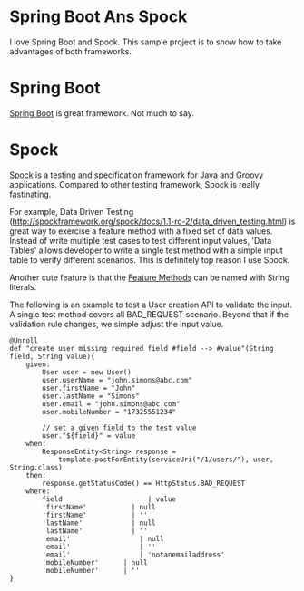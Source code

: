 # Spring Boot Ans Spock
I love Spring Boot and Spock. This sample project is to show how to take advantages of both frameworks.

# Spring Boot
[Spring Boot](http://projects.spring.io/spring-boot/) is great framework. Not much to say. 


# Spock
[Spock](http://spockframework.org/) is a testing and specification framework for Java and Groovy applications. Compared to other testing framework, Spock is really fastinating. 

For example, Data Driven Testing (http://spockframework.org/spock/docs/1.1-rc-2/data_driven_testing.html) is great way to exercise a feature method with a fixed set of data values. Instead of write multiple test cases to test different input values, 'Data Tables' allows developer to write a single test method with a simple input table to verify different scenarios. This is definitely top reason I use Spock.

Another cute feature is that the [Feature Methods](http://spockframework.org/spock/docs/1.1-rc-2/spock_primer.html) can be named with String literals. 

The following is an example to test a User creation API to validate the input. A single test method covers all BAD_REQUEST scenario. Beyond that if the validation rule changes, we simple adjust the input value. 

```
@Unroll
def "create user missing required field #field --> #value"(String field, String value){
	given:
		User user = new User()
		user.userName = "john.simons@abc.com"
		user.firstName = "John"
		user.lastName = "Simons"
		user.email = "john.simons@abc.com"
		user.mobileNumber = "17325551234"
		
		// set a given field to the test value
		user."${field}" = value
	when:
		ResponseEntity<String> response =
			template.postForEntity(serviceUri("/1/users/"), user, String.class)
	then:
		response.getStatusCode() == HttpStatus.BAD_REQUEST
	where:
		field				      | value
		'firstName'			  | null
		'firstName'			  | ''
		'lastName'			  | null
		'lastName'			  | ''
		'email'				    | null
		'email'				    | ''
		'email'				    | 'notanemailaddress'
		'mobileNumber'		| null
		'mobileNumber'		| ''
}
```
